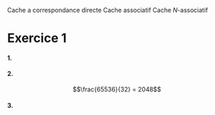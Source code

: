 Cache  a correspondance directe
Cache associatif
Cache $N$-associatif
# Exercice 1
#### 1.
#### 2.
$$\frac{65536}{32} = 2048$$
#### 3.
